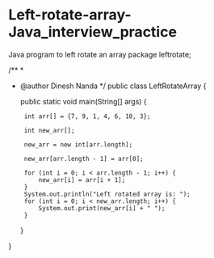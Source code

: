 # Left-rotate-array-Java_interview_practice
Java program to left rotate an array
package leftrotate;

/**
 *
 * @author Dinesh Nanda
 */
public class LeftRotateArray {

    public static void main(String[] args) {

        int arr[] = {7, 9, 1, 4, 6, 10, 3};

        int new_arr[];

        new_arr = new int[arr.length];

        new_arr[arr.length - 1] = arr[0];

        for (int i = 0; i < arr.length - 1; i++) {
            new_arr[i] = arr[i + 1];
        }
        System.out.println("Left rotated array is: ");
        for (int i = 0; i < new_arr.length; i++) {
            System.out.print(new_arr[i] + " ");
        }
    }

}

